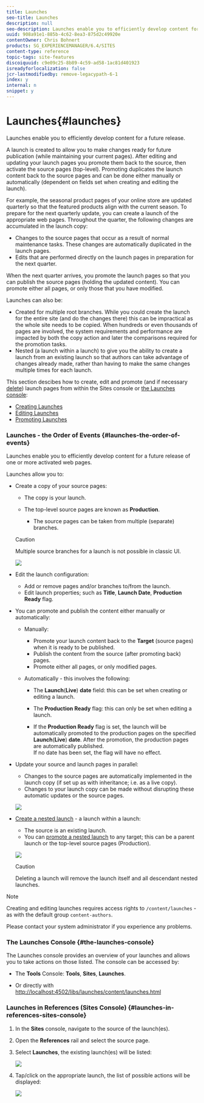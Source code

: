 ```yaml
---
title: Launches
seo-title: Launches
description: null
seo-description: Launches enable you to efficiently develop content for a future release. They allow you to make changes ready for future publication, while maintaining your current pages
uuid: 908a91e1-885b-4c62-8ea3-875d2c49920e
contentOwner: Chris Bohnert
products: SG_EXPERIENCEMANAGER/6.4/SITES
content-type: reference
topic-tags: site-features
discoiquuid: c9e09c25-8b89-4c59-ad58-1ac81d401923
isreadyforlocalization: false
jcr-lastmodifiedby: remove-legacypath-6-1
index: y
internal: n
snippet: y
---
```


# Launches{#launches}

Launches enable you to efficiently develop content for a future release.

A launch is created to allow you to make changes ready for future publication (while maintaining your current pages). After editing and updating your launch pages you promote them back to the source, then activate the source pages (top-level). Promoting duplicates the launch content back to the source pages and can be done either manually or automatically (dependent on fields set when creating and editing the launch).

For example, the seasonal product pages of your online store are updated quarterly so that the featured products align with the current season. To prepare for the next quarterly update, you can create a launch of the appropriate web pages. Throughout the quarter, the following changes are accumulated in the launch copy:

* Changes to the source pages that occur as a result of normal maintenance tasks. These changes are automatically duplicated in the launch pages.
* Edits that are performed directly on the launch pages in preparation for the next quarter.

When the next quarter arrives, you promote the launch pages so that you can publish the source pages (holding the updated content). You can promote either all pages, or only those that you have modified.

Launches can also be:

* Created for multiple root branches. While you could create the launch for the entire site (and do the changes there) this can be impractical as the whole site needs to be copied. When hundreds or even thousands of pages are involved, the system requirements and performance are impacted by both the copy action and later the comparisons required for the promotion tasks.
* Nested (a launch within a launch) to give you the ability to create a launch from an existing launch so that authors can take advantage of changes already made, rather than having to make the same changes multiple times for each launch.

This section descibes how to create, edit and promote (and if necessary [delete](../../authoring/using/launches-creating.md#deletingalaunch)) launch pages from within the Sites console or [the Launches console](#thelaunchesconsole):

* [Creating Launches](../../authoring/using/launches-creating.md)
* [Editing Launches](../../authoring/using/launches-editing.md)
* [Promoting Launches](../../authoring/using/launches-promoting.md)

### Launches - the Order of Events {#launches-the-order-of-events}

Launches enable you to efficiently develop content for a future release of one or more activated web pages.

Launches allow you to:

* Create a copy of your source pages:

    * The copy is your launch.
    * The top-level source pages are known as **Production**.

        * The source pages can be taken from multiple (separate) branches.

  >[!CAUTION]
  >
  >Multiple source branches for a launch is not possible in classic UI.

  ![](assets/chlimage_1-212.png)

* Edit the launch configuration:

    * Add or remove pages and/or branches to/from the launch.
    * Edit launch properties; such as **Title**, **Launch Date**, **Production Ready** flag.

* You can promote and publish the content either manually or automatically:

    * Manually:

        * Promote your launch content back to the **Target** (source pages) when it is ready to be published.
        * Publish the content from the source (after promoting back) pages.
        * Promote either all pages, or only modified pages.

    * Automatically - this involves the following:

        * The **Launch**(**Live**) **date** field: this can be set when creating or editing a launch.  
        
        * The **Production Ready** flag: this can only be set when editing a launch.
        * If the **Production Ready** flag is set, the launch will be automatically promoted to the production pages on the specified **Launch**(**Live**) **date**. After the promotion, the production pages are automatically published.  
          If no date has been set, the flag will have no effect.

* Update your source and launch pages in parallel:

    * Changes to the source pages are automatically implemented in the launch copy (if set up as with inheritance; i.e. as a live copy).  
    * Changes to your launch copy can be made without disrupting these automatic updates or the source pages.

  ![](assets/chlimage_1-213.png)

* [Create a nested launch](../../authoring/using/launches-creating.md#creatinganestedlaunch) - a launch within a launch:

    * The source is an existing launch.
    * You can [promote a nested launch](../../authoring/using/launches-promoting.md#promotinganestedlaunch) to any target; this can be a parent launch or the top-level source pages (Production).

  ![](assets/chlimage_1-214.png)

  >[!CAUTION]
  >
  >Deleting a launch will remove the launch itself and all descendant nested launches.

>[!NOTE]
>
>Creating and editing launches requires access rights to `/content/launches` - as with the default group `content-authors`. 
>
>Please contact your system administrator if you experience any problems.

### The Launches Console {#the-launches-console}

The Launches console provides an overview of your launches and allows you to take actions on those listed. The console can be accessed by:

* The **Tools** Console: **Tools**, **Sites**, **Launches**.

* Or directly with [http://localhost:4502/libs/launches/content/launches.html](http://localhost:4502/libs/launches/content/launches.html)

### Launches in References (Sites Console) {#launches-in-references-sites-console}

1. In the **Sites** console, navigate to the source of the launch(es).
1. Open the **References** rail and select the source page.
1. Select **Launches**, the existing launch(es) will be listed:

   ![](assets/chlimage_1-215.png)

1. Tap/click on the appropriate launch, the list of possible actions will be displayed:

   ![](assets/chlimage_1-216.png)

